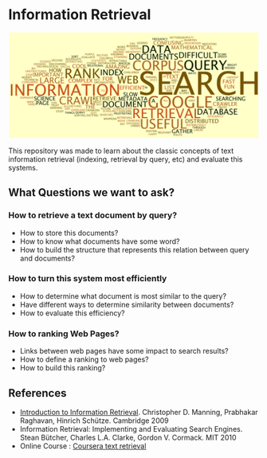 # Information Retrieval
<p align="center"><img src = "information_retrieval.jpg" width = "500"></p>
This repository was made to learn about the classic concepts of text information retrieval (indexing, retrieval by query, etc) and evaluate this systems.

## What Questions we want to ask?

### How to retrieve a text document by query?
 - How to store this documents?
 - How to know what documents have some word?
 - How to build the structure that represents this relation between query and documents?

### How to turn this system most efficiently
 - How to determine what document is most similar to the query?
 - Have different ways to determine similarity between documents?
 - How to evaluate this efficiency?

### How to ranking Web Pages?
 - Links between web pages have some impact to search results?
 - How to define a ranking to web pages?
 - How to build this ranking?


## References
- [Introduction to Information Retrieval](https://nlp.stanford.edu/IR-book/). Christopher D. Manning, Prabhakar Raghavan, Hinrich Schütze. Cambridge 2009
- Information Retrieval: Implementing and Evaluating Search Engines. Stean Bütcher, Charles L.A. Clarke, Gordon V. Cormack. MIT 2010
- Online Course : [Coursera text retrieval](https://www.coursera.org/learn/text-retrieval/)
